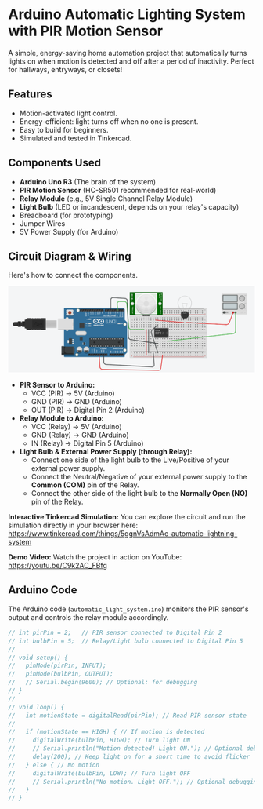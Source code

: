 # Arduino Automatic Lighting System with PIR Motion Sensor

A simple, energy-saving home automation project that automatically turns lights on when motion is detected and off after a period of inactivity. Perfect for hallways, entryways, or closets!

## Features

*   Motion-activated light control.
*   Energy-efficient: light turns off when no one is present.
*   Easy to build for beginners.
*   Simulated and tested in Tinkercad.

## Components Used

*   **Arduino Uno R3** (The brain of the system)
*   **PIR Motion Sensor** (HC-SR501 recommended for real-world)
*   **Relay Module** (e.g., 5V Single Channel Relay Module)
*   **Light Bulb** (LED or incandescent, depends on your relay's capacity)
*   Breadboard (for prototyping)
*   Jumper Wires
*   5V Power Supply (for Arduino)

## Circuit Diagram & Wiring

Here's how to connect the components.

![Circuit Diagram](circuit_diagram.png)

*   **PIR Sensor to Arduino:**
    *   VCC (PIR) -> 5V (Arduino)
    *   GND (PIR) -> GND (Arduino)
    *   OUT (PIR) -> Digital Pin 2 (Arduino)
*   **Relay Module to Arduino:**
    *   VCC (Relay) -> 5V (Arduino)
    *   GND (Relay) -> GND (Arduino)
    *   IN (Relay) -> Digital Pin 5 (Arduino)
*   **Light Bulb & External Power Supply (through Relay):**
    *   Connect one side of the light bulb to the Live/Positive of your external power supply.
    *   Connect the Neutral/Negative of your external power supply to the **Common (COM)** pin of the Relay.
    *   Connect the other side of the light bulb to the **Normally Open (NO)** pin of the Relay.

**Interactive Tinkercad Simulation:**
You can explore the circuit and run the simulation directly in your browser here: 
https://www.tinkercad.com/things/5ggnVsAdmAc-automatic-lightning-system

**Demo Video:**
Watch the project in action on YouTube: https://youtu.be/C9k2AC_FBfg

## Arduino Code

The Arduino code (`automatic_light_system.ino`) monitors the PIR sensor's output and controls the relay module accordingly.

```cpp
// int pirPin = 2;   // PIR sensor connected to Digital Pin 2
// int bulbPin = 5;  // Relay/Light bulb connected to Digital Pin 5
//
// void setup() {
//   pinMode(pirPin, INPUT);
//   pinMode(bulbPin, OUTPUT);
//   // Serial.begin(9600); // Optional: for debugging
// }
//
// void loop() {
//   int motionState = digitalRead(pirPin); // Read PIR sensor state
//
//   if (motionState == HIGH) { // If motion is detected
//     digitalWrite(bulbPin, HIGH); // Turn light ON
//     // Serial.println("Motion detected! Light ON."); // Optional debugging
//     delay(200); // Keep light on for a short time to avoid flicker
//   } else { // No motion
//     digitalWrite(bulbPin, LOW); // Turn light OFF
//     // Serial.println("No motion. Light OFF."); // Optional debugging
//   }
// }
